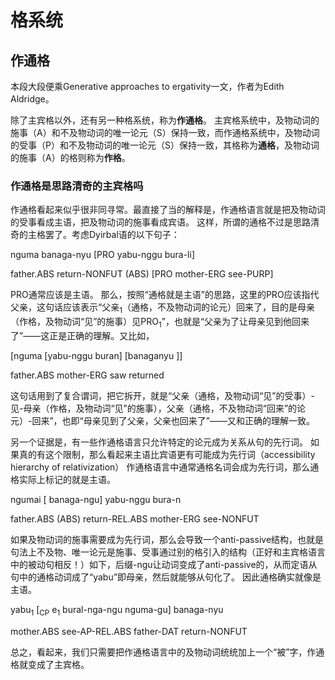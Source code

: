 # 格系统

## 作通格

本段大段便乘Generative approaches to ergativity一文，作者为Edith Aldridge。

除了主宾格以外，还有另一种格系统，称为**作通格**。
主宾格系统中，及物动词的施事（A）和不及物动词的唯一论元（S）保持一致，而作通格系统中，及物动词的受事（P）和不及物动词的唯一论元（S）保持一致，其格称为**通格**，及物动词的施事（A）的格则称为**作格**。

### 作通格是思路清奇的主宾格吗

作通格看起来似乎很非同寻常。最直接了当的解释是，作通格语言就是把及物动词的受事看成主语，把及物动词的施事看成宾语。
这样，所谓的通格不过是思路清奇的主格罢了。考虑Dyirbal语的以下句子：

nguma banaga-nyu [PRO yabu-nggu bura-li]

father.ABS return-NONFUT (ABS) [PRO mother-ERG see-PURP]

PRO通常应该是主语。
那么，按照“通格就是主语”的思路，这里的PRO应该指代父亲，这句话应该表示“父亲<sub>1</sub>（通格，不及物动词的论元）回来了，目的是母亲（作格，及物动词“见”的施事）见PRO<sub>1</sub>”，也就是“父亲为了让母亲见到他回来了”——这正是正确的理解。又比如，

[nguma [yabu-nggu buran] [banaganyu ]]

father.ABS mother-ERG saw returned

这句话用到了复合谓词，把它拆开，就是“父亲（通格，及物动词“见”的受事）-见-母亲（作格，及物动词“见”的施事），父亲（通格，不及物动词“回来”的论元）-回来”，也即“母亲见到了父亲，父亲也回来了”——又和正确的理解一致。

另一个证据是，有一些作通格语言只允许特定的论元成为关系从句的先行词。
如果真的有这个限制，那么看起来主语比宾语更有可能成为先行词（accessibility hierarchy of relativization）
作通格语言中通常通格名词会成为先行词，那么通格实际上标记的就是主语。

ngumai [ banaga-ngu] yabu-nggu bura-n

father.ABS (ABS) return-REL.ABS mother-ERG see-NONFUT

如果及物动词的施事需要成为先行词，那么会导致一个anti-passive结构，也就是句法上不及物、唯一论元是施事、受事通过别的格引入的结构（正好和主宾格语言中的被动句相反！）如下，后缀-ngu让动词变成了anti-passive的，从而定语从句中的通格动词成了“yabu”即母亲，然后就能够从句化了。
因此通格确实就像是主语。

yabu<sub>1</sub> [<sub>CP</sub> e<sub>1</sub> bural-nga-ngu nguma-gu] banaga-nyu

mother.ABS see-AP-REL.ABS father-DAT return-NONFUT

总之，看起来，我们只需要把作通格语言中的及物动词统统加上一个“被”字，作通格就变成了主宾格。
